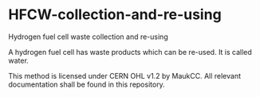 # HFCW-collection-and-re-using
Hydrogen fuel cell waste collection and re-using

A hydrogen fuel cell has waste products which can be re-used. It is called water.

This method is licensed under CERN OHL v1.2 by MaukCC. All relevant documentation shall be found in this repository.
